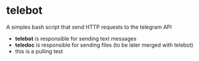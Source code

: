 # telebot
A simples bash script that send HTTP requests to the telegram API

* **telebot** is responsible for sending text messages
* **teledoc** is responsible for sending files (to be later merged with telebot)
* this is a pulling test

